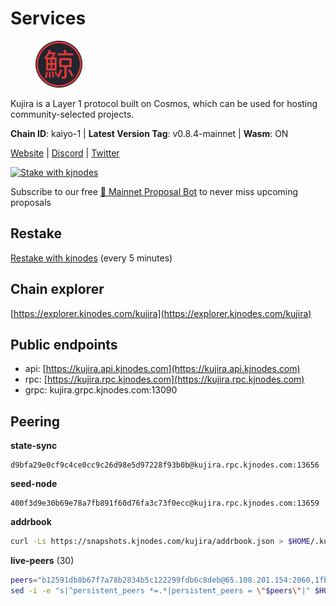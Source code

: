 # Services

<figure><img src="https://raw.githubusercontent.com/kj89/cosmos-images/main/logos/kujira.png" alt=""><figcaption></figcaption></figure>

Kujira is a Layer 1 protocol built on Cosmos, which can be used for  hosting community-selected projects.

**Chain ID**: kaiyo-1 | **Latest Version Tag**: v0.8.4-mainnet | **Wasm**: ON

[Website](https://kujira.app) | [Discord](https://discord.gg/teamkujira) | [Twitter](https://twitter.com/TeamKujira)

[![Stake with kjnodes](https://i.ibb.co/cr44Q8j/button-stake-with-kjnodes.png)](https://restake.app/kujira/kujiravaloper1tnuqj73jfn3724lqz34c27tuv80nv336sadqym)

Subscribe to our free [🤖 Mainnet Proposal Bot](https://t.me/kjnodes_proposal_bot) to never miss upcoming proposals

## Restake

[Restake with kjnodes](https://restake.app/kujira/kujiravaloper1tnuqj73jfn3724lqz34c27tuv80nv336sadqym) (every 5 minutes)
## Chain explorer
[https://explorer.kjnodes.com/kujira](https://explorer.kjnodes.com/kujira)

## Public endpoints

* api: [https://kujira.api.kjnodes.com](https://kujira.api.kjnodes.com)
* rpc: [https://kujira.rpc.kjnodes.com](https://kujira.rpc.kjnodes.com)
* grpc: kujira.grpc.kjnodes.com:13090

## Peering

**state-sync**

```text
d9bfa29e0cf9c4ce0cc9c26d98e5d97228f93b0b@kujira.rpc.kjnodes.com:13656
```

**seed-node**

```text
400f3d9e30b69e78a7fb891f60d76fa3c73f0ecc@kujira.rpc.kjnodes.com:13659
```

**addrbook**
```bash
curl -Ls https://snapshots.kjnodes.com/kujira/addrbook.json > $HOME/.kujira/config/addrbook.json
```

**live-peers** (30)
```bash
peers="b12591db8b67f7a78b2834b5c122299fdb6c8deb@65.108.201.154:2060,1fb8ef552bf812a15d0d81ffbc8a3eb77b4319e6@65.21.231.176:26656,4018be5af4189573366762fa168826b4408418db@135.125.188.17:32095,8d59c2958dfb2f852b201cbaa60743c771ce338b@147.135.45.32:26656,a9ed3a9256cbabe889b2989ad99a3e7e173c3ffe@108.165.178.242:26655,55d5419822feeab727b2be57e834534cbd91d6a4@65.108.69.91:26656,213dbb8301ce1c0f5662a9b723bd613f15e1dd4e@75.119.157.167:30656,c8b74590ce04f0f7c32b1c668290e00ec7ec275e@148.113.8.63:11856,79ace78a1fb98876c7bcbf8ec54864b740aa76ff@65.108.128.201:11856,2447ee9b31fa85fc6dc35644636364fccb16d976@95.216.46.251:26656,c62e0701155a690616fcd3a57fa2fda444840561@65.108.76.242:32095,fdde823fb8c9ef908d4b229f177c5f8b18e90274@54.235.174.123:26656,3d150f6a71caca5607daff69c9049c04c37da64e@51.210.223.186:30095,ffac364ae5a9a730b49f02ba95b11878f76b7043@135.125.189.131:31095,ff7a1787ea93a49ece2ee92f601a4c52951278c4@185.119.118.112:2000,780ee91b43bcdced2daebee61996742f6b01b579@138.201.197.119:2000,3a15fa46fe0a27d4ee60497a470a8c91911a9e5e@15.235.66.89:11756,b802fbfb83d6400639f17f2883f30a46ee6b05ad@51.210.223.185:32095,1d6fceb2a8182e9b91d105053dbe03bc9248bcd0@89.163.146.22:26656,9dc8a19299064e8d5a414a1fc25dd0d12d9871c8@138.201.16.240:30095,fa57c7c253be46ad9f696ee2f2c1d72cbc6a1591@146.59.52.135:31095,459229e89fd0722f7f758b7de782d0eb94aa9639@146.59.85.223:11856,e250c12df7aa910e9950e162df6b6e8ef210c8da@44.206.174.98:26656,d9bfa29e0cf9c4ce0cc9c26d98e5d97228f93b0b@65.109.88.38:13656,177872437b2a31ebb0fb740ba5bd32b0be99e280@5.79.74.229:31095,66e141c0327dc94e45232a0742e57777f452c89d@13.88.61.209:26656,d6f2eee997d108d4fde5683e31d678427376dfce@77.68.27.75:26656,ecafd5cadaf3526a588550a7bc343ce2670c988d@185.16.39.231:26656,52739251216bd8e7d17ac69810f83bf58a7b1b10@47.144.18.69:26656,4d3ecadfa5002bdd407c56c04933999b8f96cfbd@34.173.154.254:26656"
sed -i -e "s|^persistent_peers *=.*|persistent_peers = \"$peers\"|" $HOME/.kujira/config/config.toml
```
